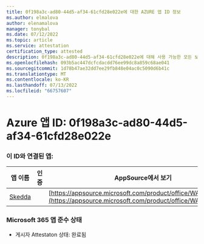 ```yaml
---
title: 0f198a3c-ad80-44d5-af34-61cfd28e022e에 대한 AZURE 앱 ID 정보
ms.author: elmalova
author: elenamalova
manager: tonybal
ms.date: 07/12/2022
ms.topic: article
ms.service: attestation
certification_type: attested
description: 0f198a3c-ad80-44d5-af34-61cfd28e022e에 대해 사용 가능한 모든 보안 및 규정 준수 정보입니다.
ms.openlocfilehash: 093b5ac447dcfcdacdd76ee99dc8a859c68ae041
ms.sourcegitcommit: 1d78b47ae32dd7ee29fb848e04ac0c5090d6b41c
ms.translationtype: MT
ms.contentlocale: ko-KR
ms.lasthandoff: 07/13/2022
ms.locfileid: "66757607"
---
```

# <a name="azure-app-id-0f198a3c-ad80-44d5-af34-61cfd28e022e"></a>Azure 앱 ID: 0f198a3c-ad80-44d5-af34-61cfd28e022e


### <a name="apps-associated-with-this-id"></a>이 ID와 연결된 앱:
| **앱 이름** | **인증** | **AppSource에서 보기** |
|--------------|---------------|-----------------------|
| [Skedda](../forward/WA200004065.md) |  | [https://appsource.microsoft.com/product/office/WA200004065](https://appsource.microsoft.com/product/office/WA200004065) |

### <a name="microsoft-365-app-compliance-status"></a>Microsoft 365 앱 준수 상태
- 게시자 Attestaton 상태: 완료됨
